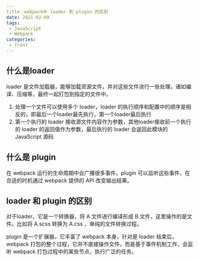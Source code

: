 ```yaml
---
title：webpack中 loader 和 plugin 的区别
date: 2021-02-09
tags:
 - JavaScript
 - Webpack
categories:
 - front
---
```


## 什么是loader

loader 是文件加载器，能够加载资源文件，并对这些文件进行一些处理，诸如编译、压缩等，最终一起打包到指定的文件中。

1. 处理一个文件可以使用多个 loader，loader 的执行顺序和配置中的顺序是相反的，即最后一个loader最先执行，第一个loader最后执行
2. 第一个执行的 loader 接收源文件内容作为参数，其他loader接收前一个执行的 loader 的返回值作为参数，最后执行的 loader 会返回此模块的 JavaScript 源码

## 什么是 plugin

在 webpack 运行的生命周期中会广播很多事件，plugin 可以监听这些事件，在合适的时机通过 webpack 提供的 API 改变输出结果。

## loader 和 plugin 的区别

对于loader，它是一个转换器，将 A 文件进行编译形成 B 文件，这里操作的是文件。比如将 A.scss 转换为 A.css ，单纯的文件转换过程。

plugin 是一个扩展器，它丰富了 webpack 本身，针对是 loader 结束后，webpack 打包的整个过程，它并不直接操作文件，而是基于事件机制工作，会监听 webpack 打包过程中的某些节点，执行广泛的任务。